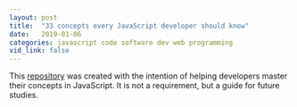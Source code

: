 ```yaml
---
layout: post
title:  "33 concepts every JavaScript developer should know"
date:   2019-01-06
categories: javascript code software dev web programming
vid_link: false
---
```


This [repository] was created with the intention of helping developers master their concepts in JavaScript. It is not a requirement, but a guide for future studies.

[repository]: //github.com/leonardomso/33-js-concepts#readme